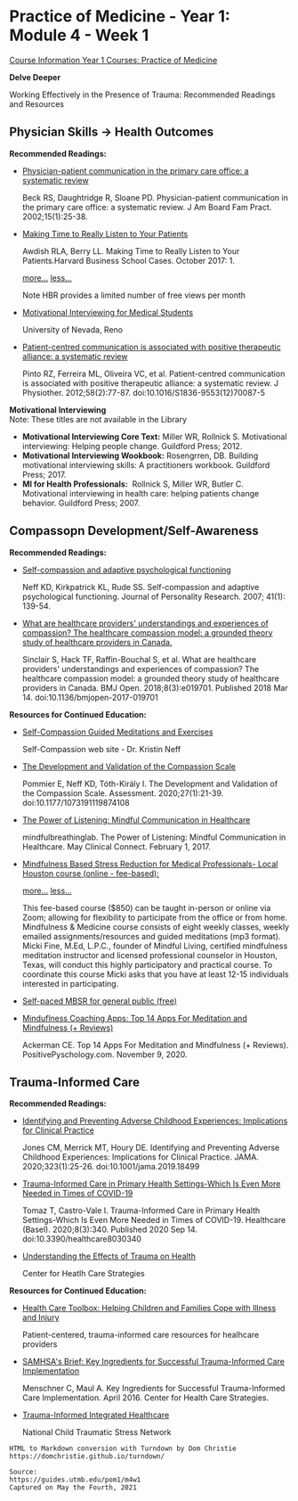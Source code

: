 # Practice of Medicine - Year 1: Module 4 - Week 1

[Course Information Year 1 Courses: Practice of Medicine](/usmle/pom1/course-information/)

**Delve Deeper**

Working Effectively in the Presence of Trauma: Recommended Readings and Resources

## Physician Skills -> Health Outcomes

**Recommended Readings:**

*   [Physician-patient communication in the primary care office: a systematic review](https://www.jabfm.org/content/15/1/25.long)
    
    Beck RS, Daughtridge R, Sloane PD. Physician-patient communication in the primary care office: a systematic review. J Am Board Fam Pract. 2002;15(1):25-38.
    
*   [Making Time to Really Listen to Your Patients](https://hbr.org/2017/10/making-time-to-really-listen-to-your-patients)
    
    Awdish RLA, Berry LL. Making Time to Really Listen to Your Patients.Harvard Business School Cases. October 2017: 1.
    
    [more...](javascript:void(0);) [less...](javascript:void(0);)
    
    Note HBR provides a limited number of free views per month
    
*   [Motivational Interviewing for Medical Students](https://med.unr.edu/psychiatry/education/resources/motivational-interviewing)
    
    University of Nevada, Reno
    
*   [Patient-centred communication is associated with positive therapeutic alliance: a systematic review](http://libux.utmb.edu/login?url=https://doi.org/10.1016/s1836-9553(12)70087-5)
    
    Pinto RZ, Ferreira ML, Oliveira VC, et al. Patient-centred communication is associated with positive therapeutic alliance: a systematic review. J Physiother. 2012;58(2):77-87. doi:10.1016/S1836-9553(12)70087-5
    

**Motivational Interviewing**  
Note: These titles are not available in the Library

*   **Motivational Interviewing Core Text:** Miller WR, Rollnick S. Motivational interviewing: Helping people change. Guildford Press; 2012.
*   **Motivational Interviewing Wookbook:** Rosengrren, DB. Building motivational interviewing skills: A practitioners workbook. Guildford Press; 2017.
*   **MI for Health Professionals:**  Rollnick S, Miller WR, Butler C. Motivational interviewing in health care: helping patients change behavior. Guildford Press; 2007.

## Compassopn Development/Self-Awareness

**Recommended Readings:**

*   [Self-compassion and adaptive psychological functioning](http://libux.utmb.edu/login?url=https://doi.org/10.1016/j.jrp.2006.03.004)
    
    Neff KD, Kirkpatrick KL, Rude SS. Self-compassion and adaptive psychological functioning. Journal of Personality Research. 2007; 41(1): 139-54.
    
*   [What are healthcare providers' understandings and experiences of compassion? The healthcare compassion model: a grounded theory study of healthcare providers in Canada.](https://bmjopen.bmj.com/content/8/3/e019701.long)
    
    Sinclair S, Hack TF, Raffin-Bouchal S, et al. What are healthcare providers' understandings and experiences of compassion? The healthcare compassion model: a grounded theory study of healthcare providers in Canada. BMJ Open. 2018;8(3):e019701. Published 2018 Mar 14. doi:10.1136/bmjopen-2017-019701
    

**Resources for Continued Education:**

*   [Self-Compassion Guided Meditations and Exercises](https://self-compassion.org/category/exercises/)
    
    Self-Compassion web site - Dr. Kristin Neff
    
*   [The Development and Validation of the Compassion Scale](http://libux.utmb.edu/login?url=https://doi.org/10.1177/1073191119874108)
    
    Pommier E, Neff KD, Tóth-Király I. The Development and Validation of the Compassion Scale. Assessment. 2020;27(1):21-39. doi:10.1177/1073191119874108
    
*   [The Power of Listening: Mindful Communication in Healthcare](https://connect.mayoclinic.org/page/mindfulness-in-health/newsfeed-post/4-mindful-communication-in-healthcare/)
    
    mindfulbreathinglab. The Power of Listening: Mindful Communication in Healthcare. May Clinical Connect. February 1, 2017.
    
*   [Mindfulness Based Stress Reduction for Medical Professionals- Local Houston course (online - fee-based):](https://www.livingmindfully.org/mbsrmedical)
    
    [more...](javascript:void(0);) [less...](javascript:void(0);)
    
    This fee-based course ($850) can be taught in-person or online via Zoom; allowing for flexibility to participate from the office or from home. Mindfulness & Medicine course consists of eight weekly classes, weekly emailed assignments/resources and guided meditations (mp3 format). Micki Fine, M.Ed, L.P.C., founder of Mindful Living, certified mindfulness meditation instructor and licensed professional counselor in Houston, Texas, will conduct this highly participatory and practical course. To coordinate this course Micki asks that you have at least 12-15 individuals interested in participating.
    
*   [Self-paced MBSR for general public (free)](https://palousemindfulness.com/)
    
*   [Minduflness Coaching Apps: Top 14 Apps For Meditation and Mindfulness (+ Reviews)](https://positivepsychology.com/mindfulness-apps/)
    
    Ackerman CE. Top 14 Apps For Meditation and Mindfulness (+ Reviews). PositivePyschology.com. November 9, 2020.
    

## Trauma-Informed Care

**Recommended Readings:**

*   [Identifying and Preventing Adverse Childhood Experiences: Implications for Clinical Practice](http://libux.utmb.edu/login?url=https://doi.org/10.1001/jama.2019.18499)
    
    Jones CM, Merrick MT, Houry DE. Identifying and Preventing Adverse Childhood Experiences: Implications for Clinical Practice. JAMA. 2020;323(1):25-26. doi:10.1001/jama.2019.18499
    
*   [Trauma-Informed Care in Primary Health Settings-Which Is Even More Needed in Times of COVID-19](https://www.mdpi.com/2227-9032/8/3/340)
    
    Tomaz T, Castro-Vale I. Trauma-Informed Care in Primary Health Settings-Which Is Even More Needed in Times of COVID-19. Healthcare (Basel). 2020;8(3):340. Published 2020 Sep 14. doi:10.3390/healthcare8030340
    
*   [Understanding the Effects of Trauma on Health](https://www.traumainformedcare.chcs.org/resource/understanding-the-effects-of-trauma-on-health/)
    
    Center for Heatlh Care Strategies
    

**Resources for Continued Education:**

*   [Health Care Toolbox: Helping Children and Families Cope with Illness and Injury](https://www.healthcaretoolbox.org/)
    
    Patient-centered, trauma-informed care resources for healhcare providers
    
*   [SAMHSA's Brief: Key Ingredients for Successful Trauma-Informed Care Implementation](https://www.samhsa.gov/sites/default/files/programs_campaigns/childrens_mental_health/atc-whitepaper-040616.pdf)
    
    Menschner C, Maul A. Key Ingredients for Successful Trauma-Informed Care Implementation. April 2016. Center for Health Care Strategies.
    
*   [Trauma-Informed Integrated Healthcare](https://www.nctsn.org/resources/trauma-informed-integrated-healthcare)
    
    National Child Traumatic Stress Network

```
HTML to Markdown conversion with Turndown by Dom Christie
https://domchristie.github.io/turndown/

Source:
https://guides.utmb.edu/pom1/m4w1
Captured on May the Fourth, 2021
```
